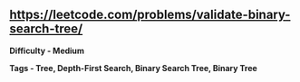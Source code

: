 ## https://leetcode.com/problems/validate-binary-search-tree/

**Difficulty - Medium**

**Tags - Tree, Depth-First Search, Binary Search Tree, Binary Tree**
